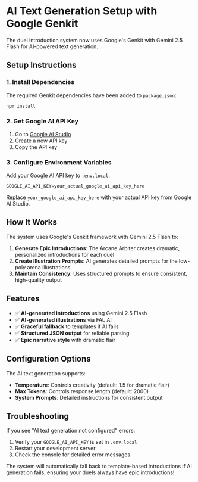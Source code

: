 # AI Text Generation Setup with Google Genkit

The duel introduction system now uses Google's Genkit with Gemini 2.5 Flash for AI-powered text generation.

## Setup Instructions

### 1. Install Dependencies

The required Genkit dependencies have been added to `package.json`:

```bash
npm install
```

### 2. Get Google AI API Key

1. Go to [Google AI Studio](https://aistudio.google.com/app/apikey)
2. Create a new API key
3. Copy the API key

### 3. Configure Environment Variables

Add your Google AI API key to `.env.local`:

```
GOOGLE_AI_API_KEY=your_actual_google_ai_api_key_here
```

Replace `your_google_ai_api_key_here` with your actual API key from Google AI Studio.

## How It Works

The system uses Google's Genkit framework with Gemini 2.5 Flash to:

1. **Generate Epic Introductions**: The Arcane Arbiter creates dramatic, personalized introductions for each duel
2. **Create Illustration Prompts**: AI generates detailed prompts for the low-poly arena illustrations
3. **Maintain Consistency**: Uses structured prompts to ensure consistent, high-quality output

## Features

- ✅ **AI-generated introductions** using Gemini 2.5 Flash
- ✅ **AI-generated illustrations** via FAL AI
- ✅ **Graceful fallback** to templates if AI fails
- ✅ **Structured JSON output** for reliable parsing
- ✅ **Epic narrative style** with dramatic flair

## Configuration Options

The AI text generation supports:

- **Temperature**: Controls creativity (default: 1.5 for dramatic flair)
- **Max Tokens**: Controls response length (default: 2000)
- **System Prompts**: Detailed instructions for consistent output

## Troubleshooting

If you see "AI text generation not configured" errors:

1. Verify your `GOOGLE_AI_API_KEY` is set in `.env.local`
2. Restart your development server
3. Check the console for detailed error messages

The system will automatically fall back to template-based introductions if AI generation fails, ensuring your duels always have epic introductions!
